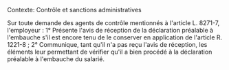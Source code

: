 Contexte: Contrôle et sanctions administratives

Sur toute demande des agents de contrôle mentionnés à l'article L. 8271-7, l'employeur : 1° Présente l'avis de réception de la déclaration préalable à l'embauche s'il est encore tenu de le conserver en application de l'article R. 1221-8 ; 2° Communique, tant qu'il n'a pas reçu l'avis de réception, les éléments leur permettant de vérifier qu'il a bien procédé à la déclaration préalable à l'embauche du salarié.